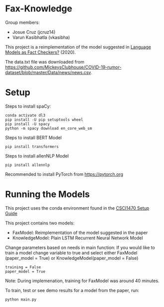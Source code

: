 # Fax-Knowledge

Group members:

* Josue Cruz (jcruz14)
* Varun Kasibhatla (vkasibha)

This project is a reimplementation of the model suggested in [Language Models as Fact Checkers?](https://aclanthology.org/2020.fever-1.5.pdf) (2020).

The data.txt file was downloaded from https://github.com/MickeysClubhouse/COVID-19-rumor-dataset/blob/master/Data/news/news.csv.


# Setup
Steps to install spaCy:
```
conda activate dl3
pip install -U pip setuptools wheel
pip install -U spacy
python -m spacy download en_core_web_sm
```

Steps to install BERT Model
```
pip install transformers
```

Steps to install allenNLP Model
```
pip install allennlp
```
Recommended to install PyTorch from https://pytorch.org

# Running the Models

This project uses the conda environment found in the [CSCI1470 Setup Guide](https://docs.google.com/document/d/1Qcss983uPe25bn-gH4DBVGq6X1viyEHW/edit)

This project contains two models:
* FaxModel: Reimplementation of the model suggested in the paper
* KnowledgeModel: Plain LSTM Recurrent Neural Network Model

Change parameters based on needs in main function: If you would like to train a model change variable to true and select either FaxModel (paper_model = True) or KnowledgeModel(paper_model = False)
```
training = False
paper_model = True
```

Note: During implemenation, training for FaxModel was around 40 minutes.

To train, test or see demo results for a model from the paper, run:
```
python main.py
```
